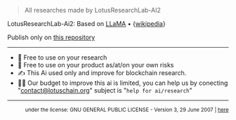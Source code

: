 > All researches made by LotusResearchLab-AI2

LotusResearchLab-Ai2: Based on [LLaMA](https://arxiv.org/abs/2302.13971) • {[wikipedia](https://en.wikipedia.org/wiki/LLaMA)}

Publish only on [this repository](https://github.com/blue-lotus-lab/LibExtentions/tree/main/Research)

---

- 📑 Free to use on your research
- 🧾 Free to use on your product as/at/on your own risks
- ✍️ This Ai used only and improve for blockchain research.
- 🧙‍♂️ Our budget to improve this ai is limited, you can help us by conecting "contact@lotuschain.org" subject is "`help for ai/research`"

---

<div align="right">
  <sup>
    under the license: GNU GENERAL PUBLIC LICENSE - Version 3, 29 June 2007 | 
    <a href="https://github.com/blue-lotus-lab/LibExtentions/blob/main/Research/LICENSE.txt">here</a> 
  </sup>
</div>
